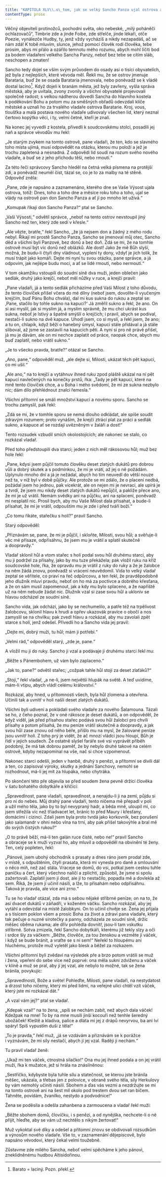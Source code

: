 ```yaml
---
title: "KAPITOLA XLV\\.o\_tom, jak se velký Sancho Panza ujal ostrova a\_jak počal vládnout\\."
contentType: prose
---
```


<section>

Věčný objeviteli protinožců, pochodni světa, oko nebeské, „milý poháněči ochlazovačů“, Timbrie zde a jinde Foibe, zde střelče, jinde lékaři, otče Poezie, vynálezče Hudby, ty, jenž vždy vycházíš a nikdy nezapadáš, ač se nám zdá! K tobě mluvím, slunce, jehož pomocí člověk rodí člověka, tebe prosím, abys mi přálo a ozářilo temnotu mého rozumu, abych mohl líčiti bod za bodem vladaření velkého Sancha Panzy, neboť bez tebe se cítím sláb, neschopen a zmaten!

Sancho tedy dojel se vším svým průvodem do osady asi o tisíci obyvatelích, jež byla z nejlepších, které vévoda měl. Řekli mu, že se ostrov jmenuje Barataria, buď že se osada Barataria jmenovala, nebo poněvadž se k vládě dostal lacino[^7]. Když dojeli k branám města, jež byly zavřeny, vyšla správa městská, aby je uvítala, zvony zvonily a všichni obyvatelé projevovali společně radost; s velkou nádherou dovedli Sancha do hlavního kostela k poděkování Bohu a potom mu za směšných obřadů odevzdali klíče městské a uznali ho za trvalého vladaře ostrova Baratarie. Kroj, vous, tloušťka a malá postava nového vladaře udivovaly všechen lid, který neznal čertovo kopýtko věci, i ty, velmi četné, kteří je znali.

Na konec jej vyvedli z kostela, přivedli k soudcovskému stolci, posadili jej naň a správce vévodův mu řekl:

„Je starým zvykem na tomto ostrově, pane vladaři, že ten, kdo se slavného toho místa ujímá, musí odpovědět na otázku, kterou mu položí a jež je trochu zapletená a nesnadná. Z odpovědi lid soudí na rozum svého nového vladaře, a buď se z jeho příchodu těší, nebo rmoutí.“

Za této řeči správcovy Sancho hleděl na četná velká písmena na protější zdi, a poněvadž neuměl číst, tázal se, co je to za malby na té stěně. Odpověď zněla:

„Pane, zde je napsáno a zaznamenáno, kterého dne se Vaše Výsost ujala ostrova, totiž: Dnes, toho a toho dne a měsíce roku toho a toho, ujal se vlády na ostrově pan don Sancho Panza a ať jí po mnoho let užívá.“

„Komupak říkají don Sancho Panza?“ ptal se Sancho.

„Vaší Výsosti,“ odvětil správce, „neboť na tento ostrov nevstoupil jiný Sancho než ten, který zde sedí v křesle.“

„Ale vězte, bratře,“ řekl Sancho, „že já nejsem don a žádný z mého rodu nebyl. Říkají mi prostě Sancho Panza, Sancho se jmenoval můj otec, Sancho děd a všichni byli Panzové, bez donů a bez doň. Zdá se mi, že na tomhle ostrově musí být víc donů než oblázků. Ale dost! Jako že mě Bůh slyší, možná, že budu-li čtyři dny vládnout, vyplení ty dony, vždyť je jich tolik, že musí trápit jako komáři. Dejte mi nyní tu svou otázku, pane správce, a já odpovím, jak nejlépe budu moci, a ať se lidé rmoutí, nebo nermoutí.“

V tom okamžiku vstoupili do soudní síně dva muži, jeden oblečen jako sedlák, druhý jako krejčí, neboť měl nůžky v ruce, a krejčí pravil:

„Pane vladaři, já a tento sedlák přicházíme před Vaši Milost z toho důvodu, že tento človíček přišel včera do mé dílny (neboť jsem, dovolíte-li vyučeným krejčím, buď Pánu Bohu chvála), dal mi kus sukna do rukou a zeptal se: ‚Pane, stačilo by tohle sukno na kapuci?‘ Já změřil sukno a řekl, že ano. On si asi myslil, jak si myslím já, a myslím správně, že mu chci ukrást kus sukna, neboť je lstivý a špatně smýšlí o krejčích; i pravil, abych se podíval, nestačí-li sukno na dvě kapuce. Uhodl jsem, co si myslí, a řekl jsem, že ano; a tu on, chlapík, když běží o hanebný úmysl, kapucí stále přidával a já stále sliboval, až jsme se zastavili na kapucích pěti. A nyní si pro ně právě přišel, já mu je dávám, ale on mi nechce zaplatit od práce, naopak chce, abych mu buď zaplatil, nebo vrátil sukno.“

„Je to všecko pravda, bratře?“ otázal se Sancho.

„Ano, pane,“ odpověděl muž, „ale dejte si, Milosti, ukázat těch pět kapucí, co mi ušil.“

„Ale ano,“ na to krejčí a vytáhnuv ihned ruku zpod pláště ukázal na ní pět kapucí navlečených na konečky prstů, řka: „Tady je pět kapucí, které na mně tento človíček chce, a u Boha i mého svědomí, že mi ze sukna nezbylo nic; dám dílo přehlédnout znalci řemesla.“

Všichni přítomní se smáli množství kapucí a novému sporu. Sancho se trochu zamyslil, pak řekl:

„Zdá se mi, že v tomhle sporu se nemá dlouho odkládat, ale spíše soudit zdravým rozumem; proto vynáším, že krejčí ztrácí plat za práci a sedlák sukno, a kapuce ať se rozdají uvězněným v žaláři a dost!“

Tento rozsudek vzbudil smích okolostojících; ale nakonec se stalo, co rozkázal vladař.

Před toho předstoupili dva starci; jeden z nich měl rákosovou hůl; muž bez hole řekl:

„Pane, kdysi jsem půjčil tomuto člověku deset zlatých dukátů pro dobrou vůli a dobrý skutek a s podmínkou, že mi je vrátí, až jej o ně požádám. Uplynulo mnoho dní a já je nežádal, abych ho tím ne­uvedl do větší nouze než ta, v níž byl v době půjčky. Ale protože se mi zdálo, že o placení nedbá, požádal jsem ho jednou, pak vícekrát, ale on nejen mi je nevrací, ale upírá je a tvrdí, že jsem mu nikdy deset zlatých dukátů nepůjčil, a pakliže přece ano, že mi je už vrátil. Nemám svědky ani na půjčku, ani na splacení, poněvadž mi nesplatil nic. Prosil bych, aby mu Vaše Milost dala přísahat, a bude-li přísahat, že mi je vrátil, odpouštím mu je zde i před tváří boží.“

„Co tomu říkáte, stařečku s holí?“ pravil Sancho.

Starý odpověděl:

„Přiznávám se, pane, že mi je půjčil, i skloňte, Milosti, svou hůl; a svěřuje-li věc mé přísaze, odpřisáhnu, že jsem mu je vrátil a splatil skutečně a doopravdy.“

Vladař sklonil hůl a vtom stařec s holí podal svou hůl druhému starci, aby mu ji podržel za přísahy, jako by mu tuze překážela; pak vložil ruku na kříž soudcovské hole, řka, že opravdu mu je vrátil z ruky do ruky a že je žalobce na něm žádá znovu, poněvadž si vrácení neuvědomil. Vida to velký vladař zeptal se věřitele, co praví na řeč odpůrcovu, a ten řekl, že pravděpodobně jeho dlužník mluví pravdu, neboť on ho má za poctivce a dobrého křesťana, a že on sám musil zapomenout, jak a kdy mu bylo splaceno, a že napříště už na něm nebude žádat nic. Dlužník vzal si zase svou hůl a ukloniv se hlavou odcházel ze soudní síně.

Sancho vida, jak odchází, jako by se nechumelilo, a patře též na trpělivost žalobcovu, sklonil hlavu k hrudi a opřev ukazovák pravice o obočí a nos zamyslil se na chvilku; pak zvedl hlavu a rozkázal, aby mu zavolali zpět starce s holí, jenž odešel. Přivedli ho a Sancho vida jej pravil:

„Dejte mi, dobrý muži, tu hůl; mám ji potřebí.“

„Velmi rád,“ odpověděl starý, „zde je, pane.“

A vložil mu ji do ruky. Sancho ji vzal a podávaje ji druhému starci řekl mu:

„Běžte s Pánembohem, už vám bylo zaplaceno.“

„Jak to, pane?“ odvětil stařec; „cožpak tahle hůl stojí za deset zlaťáků?“

„Stojí,“ řekl vladař, „a ne-li, jsem největší hlupák na světě. A teď uvidíme, mám-li vtipu, abych vládl celému království.“

Rozkázal, aby hned, u přítomnosti všech, byla hůl zlomena a otevřena. Učinili tak a uvnitř v holi našli deset zlatých dukátů.

Všichni byli udiveni a pokládali svého vladaře za nového Šalamouna. Tázali se ho, z čeho poznal, že v oné rákosce je deset dukátů, a on odpověděl, že když viděl, jak před přísahou stařec podává svou hůl žalobci pro chvíli přísahy a potom přísahá, že mu peníze vrátil skutečně a doopravdy, a jak svou hůl zase znovu od něho béře, přišlo mu na mysl, že žalované peníze jsou uvnitř holi. Z toho prý je vidět, že ač mnozí vládci jsou hloupí, Bůh je řídí v jejich soudech. Že ostatně slyšel faráře své vsi vyprávět příběh podobný, že má tak dobrou paměť, že by nebylo druhé takové na celém ostrově, kdyby nezapomínal na vše, nač si chce vzpomenout.

Nakonec starci odešli, jeden v hanbě, druhý s penězi, a přítomní se divili dál a ten, co zapisoval výroky, skutky a jednání Sanchovy, nemohl se rozhodnout, má-li jej mít za hlupáka, nebo chytráka.

Po skončení této pře objevila se před soudem žena pevně držící člověka v šatu bohatého dobytkáře a křičící:

„Spravedlnost, pane vladaři, spravedlnost, a nenajdu-li ji na zemi, půjdu si pro ni do nebes. Můj drahý pane vladaři, tento ničema mě přepadl v poli a užil mého těla, jako by to byl nevypraný hadr, a běda mně, uloupil mi, co jsem střežila víc než třiadvacet let, bráníc to před Maury i křesťany, domácími i cizinci. Zdali jsem byla proto tvrdá jako korkovník, bez porušení jako salamandr v ohni nebo vlna na trní, aby pak přišel takovýhle a bral mě do svých čistých rukou?“

„O to právě běží, má-li ten galán ruce čisté, nebo ne!“ pravil Sancho a obraceje se k muži vyzval ho, aby mluvil a odpověděl na obvinění té ženy. Ten, celý popleten, řekl:

„Pánové, jsem ubohý obchodník s prasaty a dnes ráno jsem prodal zde, v místě, s odpuštěním, čtyři prasata, která mi vynesla pro daně a smlouvání o něco míň, než zač stála. Vraceje se domů, do vsi, potkal jsem cestou tuhle paničku a čert, který všechno nalíčí a zplichtí, způsobil, že jsme si spolu zažertovali. Zaplatil jsem jí dost, ale jí to nestačilo, popadla mě a dovlekla až sem. Říká, že jsem jí učinil násilí, a lže, to přísahám nebo odpřisáhnu. Taková je pravda, ale více ani zrno.“

Tu se ho vladař otázal, zda má s sebou nějaké stříbrné peníze; on na to, že asi dvacet dukátů v záňadří, v koženém váčku. Sancho rozkázal, aby jej vytáhl a odevzdal na místě žalobkyni. On to učinil chvěje se. Žena jej přijala a s tisícem poklon všem a prosíc Boha za život a zdraví pana vladaře, který tak pečuje o nuzné sirotečky a panny, odcházela ze soudní síně, držíc měšec oběma rukama; ale dřív pohlédla dovnitř, jsou-li tam vskutku stříbrné. Sotva zmizela, řekl Sancho dobytkáři, kterému již tekly slzy a oči i srdce šly za váčkem: „Běžte, člověče, za tou ženskou a vezměte jí váček, i když se bude bránit, a vraťte se s ní sem!“ Neřekl to hloupému ani hluchému, protože muž vyletěl jako blesk a běžel za rozkazem.

Všichni přítomní byli zvědavi na výsledek pře a brzo potom vrátili se muž i žena, vpeření do sebe více než poprvé: ona měla sukni zdviženu a váček v klíně a muž se pral, aby jí jej vzal, ale nebylo to možné, tak se žena bránila, povykujíc:

„Spravedlnosti, Bože a světe! Pohleďte, Milosti, pane vladaři, na nestydatost a drzost toho ničemy, který mi před lidmi, na veřejné ulici chtěl vzít váček, který jste mi rozkázal dát.“

„A vzal vám jej?“ ptal se vladař.

„Kdepak vzal!“ na to žena, „spíš se nechám zabít, než abych dala váček! Kdežpak na mne! To by na mne musili jinší kocouři než tenhle šeredný ubožáček! Kleště a kladiva, palice a dláta mi jej z drápů nevyrvou, ba ani lví spáry! Spíš vypustím duši z těla!“

„To je pravda,“ řekl muž, „já se vzdávám a přiznávám se k porážce i vyznávám, že mi síly nestačí, abych jí jej vzal. Raději ji nechám.“

Tu pravil vladař ženě:

„Ukaž mi ten váček, ctnostná silačko!“ Ona mu jej ihned podala a on jej vrátil muži, řka k mužatce, jež si hrála na znásilněnou:

„Sestřičko, kdybyste byla tuhle sílu a statečnost, se kterou jste bránila měšec, ukázala, a třebas jen z polovice, v obraně svého těla, síly Herkulovy by vám nemohly učiniti násilí. Sbohem a ďas vás vezmi a nezdržujte se mi na tomto ostrově ani na šest mil okolo pod trestem dvou set ran bičem. Táhněte, povídám, žvanilko, nestydo a podvodnice!“

Žena se poděsila a odešla zahanbena a zarmoucena a vladař řekl muži:

„Běžte sbohem domů, človíčku, i s penězi, a od nynějška, nechcete-li o ně přijít, hleďte, aby se vám už nechtělo s nikým žertovat!“

Muž vykoktal své díky a odešel a přítomní znovu se obdivovali rozsudkům a výnosům nového vladaře. Vše to, v zaznamenání dějepiscově, bylo napsáno vévodovi, který čekal velmi toužebně.

Zůstavme zde milého Sancha, neboť velmi spěcháme k jeho pánovi, zneklidněnému hudbou Altisidořinou.

[^7]: Barato = laciný. Pozn. překl.

</section>
